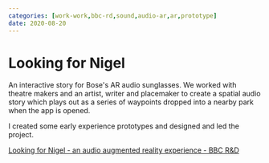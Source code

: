 ```yaml
---
categories: [work-work,bbc-rd,sound,audio-ar,ar,prototype] 
date: 2020-08-20
---
```


# Looking for Nigel

An interactive story for Bose's AR audio sunglasses. We worked with theatre makers and an artist, writer and placemaker to create a spatial audio story which plays out as a series of waypoints dropped into a nearby park when the app is opened.

I created some early experience prototypes and designed and led the project.

[Looking for Nigel - an audio augmented reality experience - BBC R&D](https://www.bbc.co.uk/rd/blog/2021-01-audio-augmented-reality-spatial-voice)
